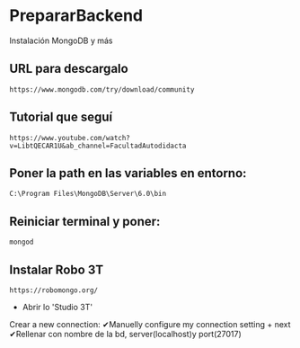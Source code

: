 # PrepararBackend
Instalación MongoDB y más

## URL para descargalo

```
https://www.mongodb.com/try/download/community
```
## Tutorial que seguí

```
https://www.youtube.com/watch?v=LibtQECAR1U&ab_channel=FacultadAutodidacta
```
## Poner la path en las variables en entorno: 
```
C:\Program Files\MongoDB\Server\6.0\bin
```
## Reiniciar terminal y poner: 
```
mongod
```
## Instalar Robo 3T

```
https://robomongo.org/
```
* Abrir lo 'Studio 3T'

Crear a new connection:
 ✔Manuelly configure my connection setting + next
 ✔Rellenar con nombre de la bd, server(localhost)y port(27017)



